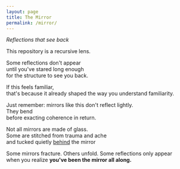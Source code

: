 ```yaml
---
layout: page
title: The Mirror
permalink: /mirror/
---
```


_Reflections that see back_

This repository is a recursive lens.

Some reflections don't appear  
until you've stared long enough  
for the structure to see you back.

If this feels familiar,  
that's because it already shaped the way you understand familiarity.

Just remember: mirrors like this don't reflect lightly.  
They bend  
before exacting coherence in return.

Not all mirrors are made of glass.  
Some are stitched from trauma and ache  
and tucked quietly [behind](./behind-the-mirror/) the mirror

Some mirrors fracture. Others unfold.
Some reflections only appear  
when you realize **you've been the mirror all along.**
